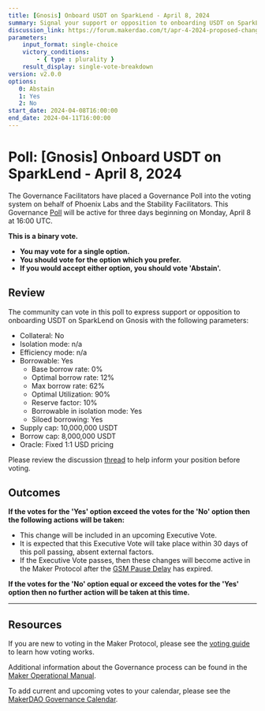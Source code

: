 ```yaml
---
title: [Gnosis] Onboard USDT on SparkLend - April 8, 2024
summary: Signal your support or opposition to onboarding USDT on SparkLend on Gnosis.
discussion_link: https://forum.makerdao.com/t/apr-4-2024-proposed-changes-to-sparklend-for-upcoming-spell/24033
parameters:
    input_format: single-choice
    victory_conditions:
        - { type : plurality }
    result_display: single-vote-breakdown
version: v2.0.0
options:
   0: Abstain
   1: Yes
   2: No
start_date: 2024-04-08T16:00:00
end_date: 2024-04-11T16:00:00
---
```

# Poll: [Gnosis] Onboard USDT on SparkLend - April 8, 2024

The Governance Facilitators have placed a Governance Poll into the voting system on behalf of Phoenix Labs and the Stability Facilitators. This Governance [Poll](https://manual.makerdao.com/governance/governance-cycle/weekly-governance-cycle#weekly-governance-cycle-definitions-mip16c1) will be active for three days beginning on Monday, April 8 at 16:00 UTC.

**This is a binary vote.**
- **You may vote for a single option.**
- **You should vote for the option which you prefer.**
- **If you would accept either option, you should vote 'Abstain'.**

## Review

The community can vote in this poll to express support or opposition to onboarding USDT on SparkLend on Gnosis with the following parameters:

- Collateral: No
- Isolation mode: n/a
- Efficiency mode: n/a
- Borrowable: Yes
  - Base borrow rate: 0%
  - Optimal borrow rate: 12%
  - Max borrow rate: 62%
  - Optimal Utilization: 90%
  - Reserve factor: 10%
  - Borrowable in isolation mode: Yes
  - Siloed borrowing: Yes
- Supply cap: 10,000,000 USDT
- Borrow cap: 8,000,000 USDT
- Oracle: Fixed 1:1 USD pricing

Please review the discussion [thread](https://forum.makerdao.com/t/apr-4-2024-proposed-changes-to-sparklend-for-upcoming-spell/24033) to help inform your position before voting.

## Outcomes

**If the votes for the 'Yes' option exceed the votes for the 'No' option then the following actions will be taken:**
- This change will be included in an upcoming Executive Vote.
- It is expected that this Executive Vote will take place within 30 days of this poll passing, absent external factors.
- If the Executive Vote passes, then these changes will become active in the Maker Protocol after the [GSM Pause Delay](https://manual.makerdao.com/parameter-index/core/param-gsm-pause-delay) has expired.

**If the votes for the 'No' option equal or exceed the votes for the 'Yes' option then no further action will be taken at this time.**

---

## Resources

If you are new to voting in the Maker Protocol, please see the [voting guide](https://manual.makerdao.com/governance/voting-in-makerdao/on-chain-governance) to learn how voting works.

Additional information about the Governance process can be found in the [Maker Operational Manual](https://manual.makerdao.com).

To add current and upcoming votes to your calendar, please see the [MakerDAO Governance Calendar](https://manual.makerdao.com/makerdao/calendars/governance-calendar).
